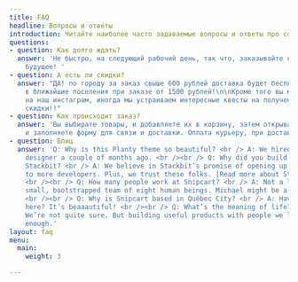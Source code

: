 ```yaml
---
title: FAQ
headline: Вопросы и ответы
introduction: Читайте наиболее часто задаваемые вопросы и ответы про cookson
questions:
- question: Как долго ждать?
  answer: 'Не быстро, на следующий рабочий день, так что, заказывайте с расчетом на
    будущее! '
- question: А есть ли скидки?
  answer: "ДА! по городу за заказ свыше 600 рублей доставка будет бесплатна!  \nА
    в ближайшие поселения при заказе от 1500 рублей!\n\nКроме того вы можете подписаться
    на наш инстаграм, иногда мы устраиваем интересные квесты на получение хорошей
    скидки!!"
- question: Как происходит заказ?
  answer: 'Вы выбирате товары, и добавляете их в корзину, затем открываете свою корзину
    и заполняете форму для связи и доставки. Оплата курьеру, при доставке. '
- question: Блиц
  answer: 'Q: Why is this Planty theme so beautiful? <br /> A: We hired our first
    designer a couple of months ago. <br /><br /> Q: Why did you build a theme for
    Stackbit? <br /> A: We believe in Stackbit’s promise of opening up the JAMstack
    to more developers. Plus, we trust these folks. [Read more about Stackbit](http://bit.ly/2YAvGix).
    <br /><br /> Q: How many people work at Snipcart? <br /> A: Not a lot! We’re a
    small, bootstrapped team of eight human beings. Michael might be a robot, though.
    <br /><br /> Q: Why is Snipcart based in Québec City? <br /> A: Have you been
    here? It’s beaaautiful! <br /><br /> Q: What’s the meaning of life? <br /> A:
    We’re not quite sure. But building useful products with people we love feels meaningful
    enough.'
layout: faq
menu:
  main:
    weight: 3

---
```

